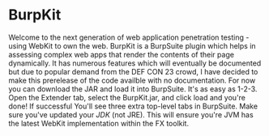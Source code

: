 # BurpKit

Welcome to the next generation of web application penetration testing - using WebKit to own the web.
BurpKit is a BurpSuite plugin which helps in assessing complex web apps that render the contents of
their page dynamically. It has numerous features which will eventually be documented but due to
popular demand from the DEF CON 23 crowd, I have decided to make this prerelease of the code availble
with no documentation. For now you can download the JAR and load it into BurpSuite. It's as easy as
1-2-3. Open the Extender tab, select the BurpKit.jar, and click load and you're done! If successful
You'll see three extra top-level tabs in BurpSuite. Make sure you've updated your *JDK* (not JRE). 
This will ensure you're JVM has the latest WebKit implementation within the FX toolkit.
